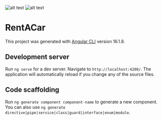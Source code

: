 
![alt text]([https://i.imgur.com/KLEwZ2d.png](https://i.imgur.com/KLEwZ2d.png))
![alt text](https://i.imgur.com/qyNGqBO.png)

# RentACar

This project was generated with [Angular CLI](https://github.com/angular/angular-cli) version 16.1.8.

## Development server

Run `ng serve` for a dev server. Navigate to `http://localhost:4200/`. The application will automatically reload if you change any of the source files.

## Code scaffolding

Run `ng generate component component-name` to generate a new component. You can also use `ng generate directive|pipe|service|class|guard|interface|enum|module`.

